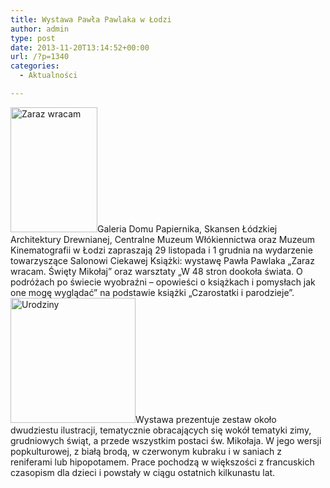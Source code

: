 ```yaml
---
title: Wystawa Pawła Pawlaka w Łodzi
author: admin
type: post
date: 2013-11-20T13:14:52+00:00
url: /?p=1340
categories:
  - Aktualności

---
```


  <a href="http://www.ibby.pl/wp-content/uploads/2013/11/zaraz_600.jpg" rel="lightbox[1340]"><img class="alignleft size-medium wp-image-1341" alt="Zaraz wracam" src="http://www.ibby.pl/wp-content/uploads/2013/11/zaraz_600-139x200.jpg" width="139" height="200" srcset="http://www.ibby.pl/wp-content/uploads/2013/11/zaraz_600-139x200.jpg 139w, http://www.ibby.pl/wp-content/uploads/2013/11/zaraz_600-69x100.jpg 69w, http://www.ibby.pl/wp-content/uploads/2013/11/zaraz_600.jpg 419w" sizes="(max-width: 139px) 100vw, 139px" /></a>Galeria Domu Papiernika, Skansen Łódzkiej Architektury Drewnianej, Centralne Muzeum Włókiennictwa oraz Muzeum Kinematografii w Łodzi zapraszają 29 listopada i 1 grudnia na wydarzenie towarzyszące Salonowi Ciekawej Książki: wystawę Pawła Pawlaka &#8222;Zaraz wracam. Święty Mikołaj&#8221; oraz warsztaty &#8222;W 48 stron dookoła świata. O podróżach po świecie wyobraźni – opowieści o książkach i pomysłach jak one mogę wyglądać&#8221; na podstawie książki &#8222;Czarostatki i parodzieje&#8221;.
 <!--more-->
<a href="http://www.ibby.pl/wp-content/uploads/2013/11/urodziny_600.jpg" rel="lightbox[1340]"><img class="alignright size-medium wp-image-1342" alt="Urodziny" src="http://www.ibby.pl/wp-content/uploads/2013/11/urodziny_600-200x200.jpg" width="200" height="200" srcset="http://www.ibby.pl/wp-content/uploads/2013/11/urodziny_600-200x200.jpg 200w, http://www.ibby.pl/wp-content/uploads/2013/11/urodziny_600-100x100.jpg 100w, http://www.ibby.pl/wp-content/uploads/2013/11/urodziny_600.jpg 600w" sizes="(max-width: 200px) 100vw, 200px" /></a>Wystawa prezentuje zestaw około dwudziestu ilustracji, tematycznie obracających się wokół tematyki zimy, grudniowych świąt, a przede wszystkim postaci św. Mikołaja. W jego wersji popkulturowej, z białą brodą, w czerwonym kubraku i w saniach z reniferami lub hipopotamem. Prace pochodzą w większości z francuskich czasopism dla dzieci i powstały w ciągu ostatnich kilkunastu lat.
